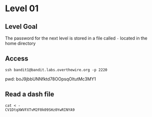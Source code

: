 # Level 01

## Level Goal
The password for the next level is stored in a file called `-` located in the home directory

## Access
```
ssh bandit1@bandit.labs.overthewire.org -p 2220
```
pwd: boJ9jbbUNNfktd78OOpsqOltutMc3MY1

## Read a dash file
```
cat < -
CV1DtqXWVFXTvM2F0k09SHz0YwRINYA9
```
